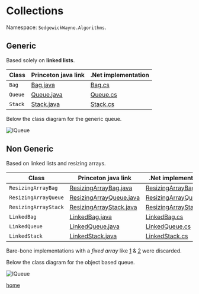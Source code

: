 # Collections

Namespace: `SedgewickWayne.Algorithms`.

## Generic

Based solely on **linked lists**.

Class | Princeton java link | .Net implementation
--- | --- | ---
`Bag` | [Bag.java] | [Bag.cs]
`Queue` | [Queue.java] | [Queue.cs]
`Stack` | [Stack.java] | [Stack.cs]

Below the class diagram for the generic queue.

![IQueue<T>](IQueue{T}.png)

## Non Generic

Based on linked lists and resizing arrays.

Class | Princeton java link | .Net implementation
--- | --- | ---
`ResizingArrayBag` | [ResizingArrayBag.java] | [ResizingArrayBag.cs]
`ResizingArrayQueue` | [ResizingArrayQueue.java] | [ResizingArrayQueue.cs]
`ResizingArrayStack` | [ResizingArrayStack.java] | [ResizingArrayStack.cs]
`LinkedBag` | [LinkedBag.java] | [LinkedBag.cs]
`LinkedQueue` | [LinkedQueue.java]| [LinkedQueue.cs]
`LinkedStack` | [LinkedStack.java] | [LinkedStack.cs]

Bare-bone implementations with a _fixed array_ like [1] & [2] were discarded.

Below the class diagram for the object based queue.

![IQueue](IQueue.png)

[home](../README.md#pages)

[1]: https://algs4.cs.princeton.edu/13stacks/FixedCapacityStackOfStrings.java.html
[2]: https://algs4.cs.princeton.edu/13stacks/FixedCapacityStack.java.html
[Bag.java]: https://algs4.cs.princeton.edu/13stacks/Bag.java.html
[Bag.cs]: ../src/Collections/Generic/Bag.cs
[Queue.java]: https://algs4.cs.princeton.edu/13stacks/Queue.java.html
[Queue.cs]: ../src/Collections/Generic/Queue.cs
[Stack.java]: https://algs4.cs.princeton.edu/13stacks/Stack.java.html
[Stack.cs]: ../src/Collections/Generic/Stack.cs
[ResizingArrayBag.java]: https://algs4.cs.princeton.edu/13stacks/ResizingArrayBag.java.html
[ResizingArrayBag.cs]: ../src/Collections/NonGeneric/ResizingArrayBag.cs
[ResizingArrayQueue.java]: https://algs4.cs.princeton.edu/13stacks/ResizingArrayQueue.java.html
[ResizingArrayQueue.cs]: ../src/Collections/NonGeneric/ResizingArrayQueue.cs
[ResizingArrayStack.java]: https://algs4.cs.princeton.edu/13stacks/ResizingArrayStack.java.html
[ResizingArrayStack.cs]: ../src/Collections/NonGeneric/ResizingArrayStack.cs
[LinkedBag.java]: https://algs4.cs.princeton.edu/13stacks/LinkedBag.java.html
[LinkedBag.cs]: ../src/Collections/NonGeneric/LinkedBag.cs
[LinkedQueue.java]: https://algs4.cs.princeton.edu/13stacks/LinkedQueue.java.html
[LinkedQueue.cs]: ../src/Collections/NonGeneric/LinkedQueue.cs
[LinkedStack.java]: https://algs4.cs.princeton.edu/13stacks/LinkedStack.java.html
[LinkedStack.cs]: ../src/Collections/NonGeneric/LinkedStack.cs